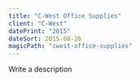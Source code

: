 ```yaml
---
title: "C-West Office Supplies"
client: "C-West"
datePrint: "2015"
dateSort: 2015-08-26
magicPath: "cwest-office-supplies"
---
```


Write a description
